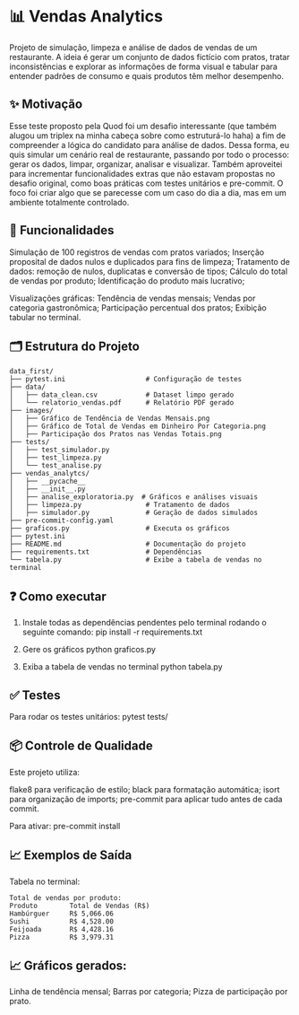 # 📊 Vendas Analytics

Projeto de simulação, limpeza e análise de dados de vendas de um restaurante.
A ideia é gerar um conjunto de dados fictício com pratos, tratar inconsistências e explorar as informações de forma visual e tabular para entender padrões de consumo e quais produtos têm melhor desempenho.

## ✨ Motivação

Esse teste proposto pela Quod foi um desafio interessante (que também alugou um triplex na minha cabeça  sobre como estruturá-lo haha) a fim de compreender a lógica do candidato para análise de dados. Dessa forma, eu quis simular um cenário real de restaurante, passando por todo o processo: gerar os dados, limpar, organizar, analisar e visualizar.
Também aproveitei para incrementar funcionalidades extras que não estavam propostas no desafio original, como boas práticas com testes unitários e pre-commit.
O foco foi criar algo que se parecesse com um caso do dia a dia, mas em um ambiente totalmente controlado.

## 🧠 Funcionalidades

Simulação de 100 registros de vendas com pratos variados;
Inserção proposital de dados nulos e duplicados para fins de limpeza;
Tratamento de dados: remoção de nulos, duplicatas e conversão de tipos;
Cálculo do total de vendas por produto;
Identificação do produto mais lucrativo;

Visualizações gráficas:
Tendência de vendas mensais;
Vendas por categoria gastronômica;
Participação percentual dos pratos;
Exibição tabular no terminal.

## 🗂 Estrutura do Projeto

```
data_first/
├── pytest.ini                    # Configuração de testes
├── data/
│   ├── data_clean.csv            # Dataset limpo gerado
│   └── relatorio_vendas.pdf      # Relatório PDF gerado
├── images/
│   ├── Gráfico de Tendência de Vendas Mensais.png
│   ├── Gráfico de Total de Vendas em Dinheiro Por Categoria.png
│   ├── Participação dos Pratos nas Vendas Totais.png
├── tests/
│   ├── test_simulador.py
│   ├── test_limpeza.py
│   └── test_analise.py
├── vendas_analytcs/
│   ├── __pycache__
│   ├── __init__.py
│   ├── analise_exploratoria.py  # Gráficos e análises visuais
│   ├── limpeza.py                # Tratamento de dados
│   ├── simulador.py              # Geração de dados simulados
├── pre-commit-config.yaml
├── graficos.py                   # Executa os gráficos
├── pytest.ini
├── README.md                     # Documentação do projeto
├── requirements.txt              # Dependências
└── tabela.py                     # Exibe a tabela de vendas no terminal
```




## ❓ Como executar 

1. Instale todas as dependências pendentes pelo terminal rodando o seguinte comando:
pip install -r requirements.txt

2. Gere os gráficos
python graficos.py

3. Exiba a tabela de vendas no terminal
python tabela.py


## ✅ Testes

Para rodar os testes unitários:
pytest tests/

## 📦 Controle de Qualidade

Este projeto utiliza:

flake8 para verificação de estilo;
black para formatação automática;
isort para organização de imports;
pre-commit para aplicar tudo antes de cada commit.

Para ativar:
pre-commit install

## 📈 Exemplos de Saída

Tabela no terminal:

    Total de vendas por produto:
    Produto        Total de Vendas (R$)
    Hambúrguer     R$ 5,066.06
    Sushi          R$ 4,528.00
    Feijoada       R$ 4,428.16
    Pizza          R$ 3,979.31


## 📈 Gráficos gerados:

Linha de tendência mensal;
Barras por categoria;
Pizza de participação por prato.
